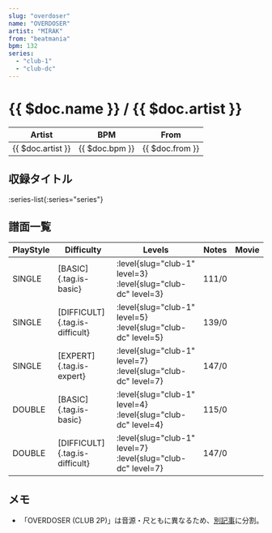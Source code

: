 ```yaml
---
slug: "overdoser"
name: "OVERDOSER"
artist: "MIRAK"
from: "beatmania"
bpm: 132
series:
  - "club-1"
  - "club-dc"
---
```


# {{ $doc.name }} / {{ $doc.artist }}

|Artist|BPM|From|
|------|---|----|
|{{ $doc.artist }}|{{ $doc.bpm }}|{{ $doc.from }}|

## 収録タイトル

:series-list{:series="series"}

## 譜面一覧

|PlayStyle|Difficulty|Levels|Notes|Movie|
|---------|----------|------|-----|-----|
|SINGLE|[BASIC]{.tag.is-basic}|<div class="field is-grouped is-grouped-multiline"> :level{slug="club-1" level=3} :level{slug="club-dc" level=3}</div>|111/0||
|SINGLE|[DIFFICULT]{.tag.is-difficult}|<div class="field is-grouped is-grouped-multiline"> :level{slug="club-1" level=5} :level{slug="club-dc" level=5}</div>|139/0||
|SINGLE|[EXPERT]{.tag.is-expert}|<div class="field is-grouped is-grouped-multiline"> :level{slug="club-1" level=7} :level{slug="club-dc" level=7}</div>|147/0||
|DOUBLE|[BASIC]{.tag.is-basic}|<div class="field is-grouped is-grouped-multiline"> :level{slug="club-1" level=4} :level{slug="club-dc" level=4}</div>|115/0||
|DOUBLE|[DIFFICULT]{.tag.is-difficult}|<div class="field is-grouped is-grouped-multiline"> :level{slug="club-1" level=7} :level{slug="club-dc" level=7}</div>|147/0||

## メモ

- 「OVERDOSER (CLUB 2P)」は音源・尺ともに異なるため、[別記事](/songs/overdoser-2p)に分割。
